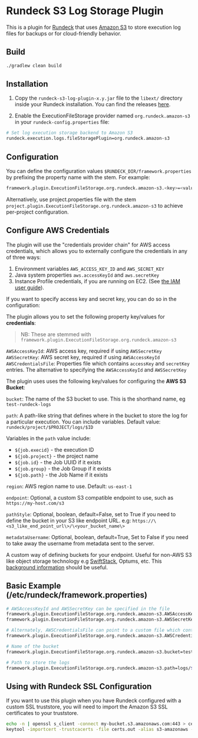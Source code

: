 # Rundeck S3 Log Storage Plugin

This is a plugin for [Rundeck](http://rundeck.org) that uses [Amazon S3](http://aws.amazon.com/s3) to store execution
log files for backups or for cloud-friendly behavior.

## Build

``` bash
./gradlew clean build
```

## Installation

1. Copy the `rundeck-s3-log-plugin-x.y.jar` file to the `libext/` directory inside your Rundeck installation. You can find the releases [here](https://github.com/rundeck-plugins/rundeck-s3-log-plugin/releases).

2. Enable the ExecutionFileStorage provider named `org.rundeck.amazon-s3` in your `rundeck-config.properties` file:

``` bash
# Set log execution storage backend to Amazon S3
rundeck.execution.logs.fileStoragePlugin=org.rundeck.amazon-s3
```

## Configuration

You can define the configuration values `$RUNDECK_DIR/framework.properties` by prefixing the property name with the stem. For example:

``` bash
framework.plugin.ExecutionFileStorage.org.rundeck.amazon-s3.<key>=<value>
```

Alternatively, use project.properties file with the stem `project.plugin.ExecutionFileStorage.org.rundeck.amazon-s3` to achieve per-project configuration.

## Configure AWS Credentials

The plugin will use the "credentials provider chain" for AWS access credentials, which allows you to  externally configure the credentials in any of three ways:

1. Environment variables `AWS_ACCESS_KEY_ID` and `AWS_SECRET_KEY`
2. Java system properties `aws.accessKeyId` and `aws.secretKey`
3. Instance Profile credentials, if you are running on EC2. (See [the IAM user guide][1]).

[1]: http://docs.aws.amazon.com/IAM/latest/UserGuide/role-usecase-ec2app.html

If you want to specify access key and secret key, you can do so in the configuration:

The plugin allows you to set the following property key/values for **credentials**:

> NB: These are stemmed with `framework.plugin.ExecutionFileStorage.org.rundeck.amazon-s3`

`AWSAccessKeyId`: AWS access key, required if using `AWSSecretKey`
`AWSSecretKey`: AWS secret key, required if using `AWSAccessKeyId`
`AWSCredentialsFile`: Properties file which contains `accessKey` and `secretKey` entries. The alternative to specifying
the `AWSAccessKeyId` and `AWSSecretKey`

The plugin uses uses the following key/values for configuring the **AWS S3 Bucket**:

`bucket`: The name of the S3 bucket to use. This is the shorthand name, eg `test-rundeck-logs`

`path`: A path-like string that defines where in the bucket to store the log for a particular execution. You can
 include variables. Default value: `rundeck/project/$PROJECT/logs/$ID`

Variables in the `path` value include:

* `${job.execid}` - the execution ID
* `${job.project}` - the project name
* `${job.id}` - the Job UUID if it exists
* `${job.group}` - the Job Group if it exists
* `${job.path}` - the Job Name if it exists

`region`: AWS region name to use. Default: `us-east-1`

`endpoint`: Optional, a custom S3 compatible endpoint to use, such as `https://my-host.com/s3`

`pathStyle`: Optional, boolean, default=False, set to True if you need to define the bucket in your S3 like endpoint URL. e.g:
 `https://\<s3_like_end_point_url\>/\<your_bucket_name\>`

`metadataUsername`: Optional, boolean, default=True, Set to False if you need to take away the username from metadata sent to the server.

A custom way of defining buckets for your endpoint. Useful for non-AWS S3 like object storage technology e.g [SwiftStack](https://swiftstack.com), Optums, etc. This [background information](http://docs.aws.amazon.com/AmazonS3/latest/dev/VirtualHosting.html) should be useful.

## Basic Example (/etc/rundeck/framework.properties)

``` bash
# AWSAccessKeyId and AWSSecretKey can be specified in the file
framework.plugin.ExecutionFileStorage.org.rundeck.amazon-s3.AWSAccessKeyId=ABC123...
framework.plugin.ExecutionFileStorage.org.rundeck.amazon-s3.AWSSecretKey=ABC321...

# Alternately, AWSCredentialsFile can point to a custom file which contains `accessKey` and `secretKey`
framework.plugin.ExecutionFileStorage.org.rundeck.amazon-s3.AWSCredentialsFile=/path/to/awscredentials.properties

# Name of the bucket
framework.plugin.ExecutionFileStorage.org.rundeck.amazon-s3.bucket=test-rundeck-logs

# Path to store the logs
framework.plugin.ExecutionFileStorage.org.rundeck.amazon-s3.path=logs/${job.project}/${job.execid}.log
```

## Using with Rundeck SSL Configuration

If you want to use this plugin when you have Rundeck configured with a custom SSL truststore, you will need to import the Amazon S3 SSL certificates to your truststore.

~~~ bash
echo -n | openssl s_client -connect my-bucket.s3.amazonaws.com:443 > certs.out
keytool -importcert -trustcacerts -file certs.out -alias s3-amazonaws -keystore $RDECK_BASE/etc/truststore
~~~
